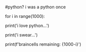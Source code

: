 #python? i was a python once

for i in range(1000):

  print('i love python...')
  
  print('i swear...')
  
  print(f'braincells remaining: {1000-i}')

